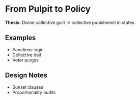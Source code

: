 # From Pulpit to Policy
**Thesis:** Divine collective guilt → collective punishment in states.

## Examples
- Sanctions logic
- Collective bail
- Voter purges

## Design Notes
- Sunset clauses
- Proportionality audits

